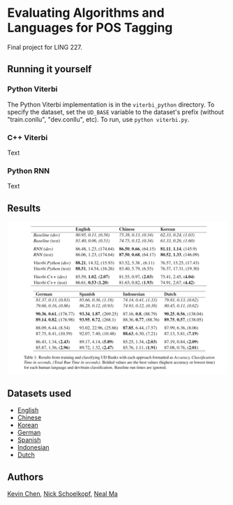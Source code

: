 # Evaluating Algorithms and Languages for POS Tagging 

Final project for LING 227.

## Running it yourself

### Python Viterbi

The Python Viterbi implementation is in the `viterbi_python` directory. To specify the dataset, set the `UD_BASE` variable
to the dataset's prefix (without "train.conllu", "dev.conllu", etc). To run, use `python viterbi.py`.

### C++ Viterbi

Text

### Python RNN

Text

## Results

![Chart of results](results.jpg)

## Datasets used

- [English](https://github.com/UniversalDependencies/UD_English-EWT)
- [Chinese](https://github.com/UniversalDependencies/UD_Chinese-GSDSimp/tree/master)
- [Korean](https://github.com/UniversalDependencies/UD_Korean-Kaist/tree/master)
- [German](https://github.com/UniversalDependencies/UD_German-GSD/tree/master)
- [Spanish](https://github.com/UniversalDependencies/UD_Spanish-GSD/tree/master)
- [Indonesian](https://github.com/UniversalDependencies/UD_Indonesian-GSD/tree/master)
- [Dutch](https://github.com/UniversalDependencies/UD_Dutch-Alpino/tree/master)

## Authors

[Kevin Chen](https://github.com/inchkev), [Nick Schoelkopf](https://github.com/NickSchoelkopf), [Neal Ma](https://github.com/nmadev)
